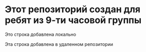 # Этот репозиторий создан для ребят из 9-ти часовой группы 

Это строка добавлена локально

Эта строка добавлена в удаленном репозитории
